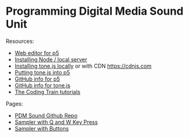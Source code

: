 # Programming Digital Media Sound Unit

Resources:
- <a href = "https://editor.p5js.org/">Web editor for p5</a> 
- <a href = "https://github.com/processing/p5.js/wiki/Local-server#node-http-server">Installing Node / local server</a>
- <a href = "https://tonejs.github.io/">Installing tone.js locally</a> or with CDN <a href = "https://cdnjs.com/">https://cdnjs.com</a>
- <a href = "https://pdm.lsupathways.org/3_audio/">Putting tone.js into p5</a> 
- <a href = "https://github.com/processing">GitHub info for p5</a> 
- <a href = "https://github.com/Tonejs">GitHub info for tone.js</a>
- <a href = "https://www.youtube.com/@TheCodingTrain"> The Coding Train tutorials </a>

Pages:
- <a href = "https://github.com/edemastes/pdm-sound"> PDM Sound Github Repo</a>
- <a href = "https://edemastes.github.io/pdm-sound/Sampler-KeyPressed/"> Sampler with Q and W Key Press</a>
- <a href = "https://edemastes.github.io/pdm-sound/Sampler-Buttons/"> Sampler with Buttons </a>
